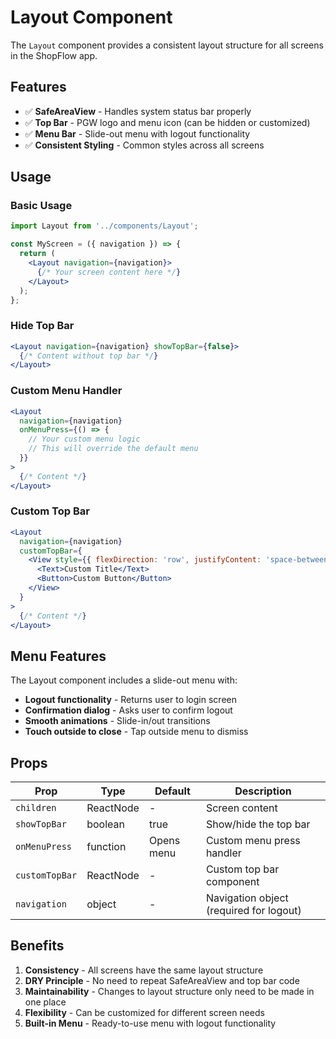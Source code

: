 # Layout Component

The `Layout` component provides a consistent layout structure for all screens in the ShopFlow app.

## Features

- ✅ **SafeAreaView** - Handles system status bar properly
- ✅ **Top Bar** - PGW logo and menu icon (can be hidden or customized)
- ✅ **Menu Bar** - Slide-out menu with logout functionality
- ✅ **Consistent Styling** - Common styles across all screens

## Usage

### Basic Usage
```jsx
import Layout from '../components/Layout';

const MyScreen = ({ navigation }) => {
  return (
    <Layout navigation={navigation}>
      {/* Your screen content here */}
    </Layout>
  );
};
```

### Hide Top Bar
```jsx
<Layout navigation={navigation} showTopBar={false}>
  {/* Content without top bar */}
</Layout>
```

### Custom Menu Handler
```jsx
<Layout 
  navigation={navigation}
  onMenuPress={() => {
    // Your custom menu logic
    // This will override the default menu
  }}
>
  {/* Content */}
</Layout>
```

### Custom Top Bar
```jsx
<Layout 
  navigation={navigation}
  customTopBar={
    <View style={{ flexDirection: 'row', justifyContent: 'space-between' }}>
      <Text>Custom Title</Text>
      <Button>Custom Button</Button>
    </View>
  }
>
  {/* Content */}
</Layout>
```

## Menu Features

The Layout component includes a slide-out menu with:
- **Logout functionality** - Returns user to login screen
- **Confirmation dialog** - Asks user to confirm logout
- **Smooth animations** - Slide-in/out transitions
- **Touch outside to close** - Tap outside menu to dismiss

## Props

| Prop | Type | Default | Description |
|------|------|---------|-------------|
| `children` | ReactNode | - | Screen content |
| `showTopBar` | boolean | true | Show/hide the top bar |
| `onMenuPress` | function | Opens menu | Custom menu press handler |
| `customTopBar` | ReactNode | - | Custom top bar component |
| `navigation` | object | - | Navigation object (required for logout) |

## Benefits

1. **Consistency** - All screens have the same layout structure
2. **DRY Principle** - No need to repeat SafeAreaView and top bar code
3. **Maintainability** - Changes to layout structure only need to be made in one place
4. **Flexibility** - Can be customized for different screen needs
5. **Built-in Menu** - Ready-to-use menu with logout functionality 
